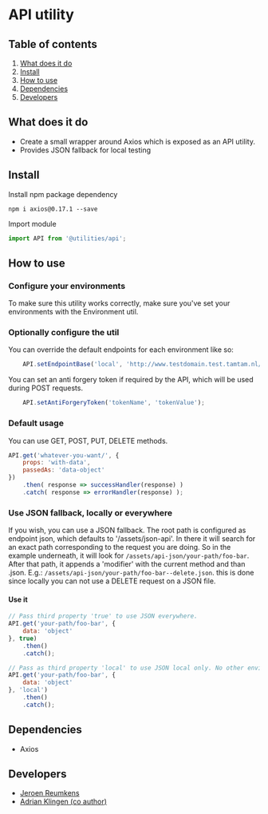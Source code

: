 
# API utility

## Table of contents
1. [What does it do](#markdown-header-what-does-it-do)
2. [Install](#markdown-header-install)
3. [How to use](#markdown-header-how-to-use)
4. [Dependencies](#markdown-header-dependencies)
5. [Developers](#markdown-header-developers)


## What does it do
* Create a small wrapper around Axios which is exposed as an API utility.
* Provides JSON fallback for local testing

## Install
Install npm package dependency
```node
npm i axios@0.17.1 --save
```
Import module
```javascript
import API from '@utilities/api';
```

## How to use
### Configure your environments
To make sure this utility works correctly, make sure you've set your environments with the Environment util.

### Optionally configure the util
You can override the default endpoints for each environment like so:
```javascript
    API.setEndpointBase('local', 'http://www.testdomain.test.tamtam.nl/api/');
```

You can set an anti forgery token if required by the API, which will be used during POST requests.
```javascript
    API.setAntiForgeryToken('tokenName', 'tokenValue');
```


### Default usage
You can use GET, POST, PUT, DELETE methods.

```javascript
API.get('whatever-you-want/', {
    props: 'with-data',
    passedAs: 'data-object'
})
    .then( response => successHandler(response) )
    .catch( response => errorHandler(response) );
```

### Use JSON fallback, locally or everywhere
If you wish, you can use a JSON fallback. The root path is configured as endpoint json, which
defaults to '/assets/json-api'. In there it will search for an exact path corresponding to the request
you are doing. So in the example underneath, it will look for `/assets/api-json/your-path/foo-bar`.
After that path, it appends a 'modifier' with the current method and than .json. E.g.: `/assets/api-json/your-path/foo-bar--delete.json`.
this is done since locally you can not use a DELETE request on a JSON file.


#### Use it
```javascript
// Pass third property 'true' to use JSON everywhere.
API.get('your-path/foo-bar', {
    data: 'object'
}, true)
    .then()
    .catch();

// Pass as third property 'local' to use JSON local only. No other environments allowed.
API.get('your-path/foo-bar', {
    data: 'object'
}, 'local')
    .then()
    .catch();
```

## Dependencies
* Axios

## Developers
* [Jeroen Reumkens](mailto:jeroen.reumkens@tamtam.nl)
* [Adrian Klingen (co author)](mailto:adrian.klingen@deptagency.com)
